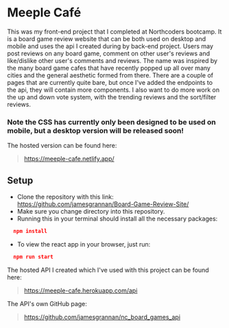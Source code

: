 # Meeple Café

This was my front-end project that I completed at Northcoders bootcamp. It is a board game review website that can be both used on desktop and mobile and uses the api I created during by back-end project. Users may post reviews on any board game, comment on other user's reviews and like/dislike other user's comments and reviews. The name was inspired by the many board game cafes that have recently popped up all over many cities and the general aesthetic formed from there. There are a couple of pages that are currently quite bare, but once I've added the endpoints to the api, they will contain more components. I also want to do more work on the up and down vote system, with the trending reviews and the sort/filter reviews.

### Note the CSS has currently only been designed to be used on mobile, but a desktop version will be released soon!

The hosted version can be found here:

> https://meeple-cafe.netlify.app/

## Setup

- Clone the repository with this link: https://github.com/jamesgrannan/Board-Game-Review-Site/
- Make sure you change directory into this repository.
- Running this in your terminal should install all the necessary packages:

```json
  npm install
```

- To view the react app in your browser, just run:

```json
  npm run start
```

The hosted API I created which I've used with this project can be found here:

> https://meeple-cafe.herokuapp.com/api

The API's own GitHub page:

> https://github.com/jamesgrannan/nc_board_games_api
